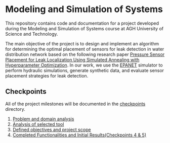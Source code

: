# Modeling and Simulation of Systems

This repository contains code and documentation for a project developed during the Modeling and Simulation of Systems course at AGH University of Science and Technology.

The main objective of the project is to design and implement an algorithm for determining the optimal placement of sensors for leak detection in water distribution network based on the following research paper [Pressure Sensor Placement for Leak Localization Using Simulated Annealing with Hyperparameter Optimization](https://ieeexplore.ieee.org/document/9595369).
In our work, we use the [EPANET](https://www.epa.gov/water-research/epanet) simulator to perform hydraulic simulations, generate synthetic data, and evaluate sensor placement strategies for leak detection.

## Checkpoints

All of the project milestones will be documented in the [checkpoints](/checkpoints/) directory.

1. [Problem and domain analysis](/checkpoints/checkpoint1.md)
2. [Analysis of selected tool](/checkpoints/checkpoint2.md)
3. [Defined objectives and project scope](/checkpoints/checkpoint3.md)
4. [Completed Functionalities and Initial Results(Checkpoints 4 & 5)](/checkpoints/checkpoint4&5.md)
